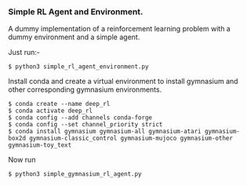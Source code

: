 ### Simple RL Agent and Environment.

A dummy implementation of a reinforcement learning problem 
with a dummy environment and a simple agent.

Just run:-
```
$ python3 simple_rl_agent_environment.py
```

Install conda and create a virtual environment to install gymnasium 
and other corresponding gymnasium environments.
```
$ conda create --name deep_rl
$ conda activate deep_rl
$ conda config --add channels conda-forge
$ conda config --set channel_priority strict
$ conda install gymnasium gymnasium-all gymnasium-atari gymnasium-box2d gymnasium-classic_control gymnasium-mujoco gymnasium-other gymnasium-toy_text
```

Now run 
```
$ python3 simple_gymnasium_rl_agent.py
```